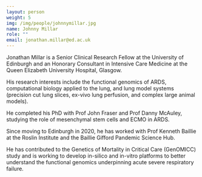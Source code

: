 ```yaml
---
layout: person
weight: 5
img: /img/people/johnnymillar.jpg
name: Johnny Millar 
role: ""
email: jonathan.millar@ed.ac.uk
---
```


Jonathan Millar is a Senior Clinical Research Fellow at the University of Edinburgh and an Honorary Consultant in Intensive Care Medicine at the Queen Elizabeth University Hospital, Glasgow.

His research interests include the functional genomics of ARDS, computational biology applied to the lung, and lung model systems (precision cut lung slices, ex-vivo lung perfusion, and complex large animal models).

He completed his PhD with Prof John Fraser and Prof Danny McAuley, studying the role of mesenchymal stem cells and ECMO in ARDS.

Since moving to Edinburgh in 2020, he has worked with Prof Kenneth Baillie at the Roslin Institute and the Baillie Gifford Pandemic Science Hub.

He has contributed to the Genetics of Mortality in Critical Care (GenOMICC) study and is working to develop in-silico and in-vitro platforms to better understand the functional genomics underpinning acute severe respiratory failure.
